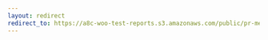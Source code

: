 ```yaml
---
layout: redirect
redirect_to: https://a8c-woo-test-reports.s3.amazonaws.com/public/pr-merge/42726/e2e/index.html
---
```

